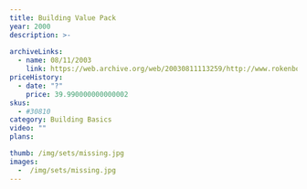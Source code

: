 ```yaml
---
title: Building Value Pack
year: 2000
description: >-
  
archiveLinks:
  - name: 08/11/2003
    link: https://web.archive.org/web/20030811113259/http://www.rokenbok.com/catalog/pd_bb_building_pack.html
priceHistory:
  - date: "?"
    price: 39.990000000000002
skus:
  - #30810
category: Building Basics
video: ""
plans:

thumb: /img/sets/missing.jpg
images:
  -  /img/sets/missing.jpg
---
```


